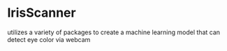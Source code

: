 # IrisScanner
utilizes a variety of packages to create a machine learning model that can detect eye color via webcam
